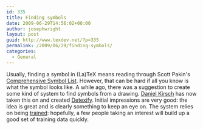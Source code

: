 ```yaml
---
id: 335
title: Finding symbols
date: 2009-06-29T14:56:02+00:00
author: josephwright
layout: post
guid: http://www.texdev.net/?p=335
permalink: /2009/06/29/finding-symbols/
categories:
  - General
---
```

Usually, finding a symbol in (La)TeX means reading through Scott Pakin's [Comprehensive Symbol List](http://www.ctan.org/tex-archive/info/symbols/comprehensive/symbols-a4.pdf). However, that can be hard if all you know is what the symbol looks like. A while ago, there was a suggestion to create some kind of system to find symbols from a drawing. [Daniel Kirsch](http://kirelabs.org/) has now taken this on and created [Detexify](http://detexify.kirelabs.org/en/classify). Initial impressions are very good: the idea is great and is clearly something to keep an eye on. The system relies on being [trained](http://detexify.kirelabs.org/en/train): hopefully, a few people taking an interest will build up a good set of training data quickly.
